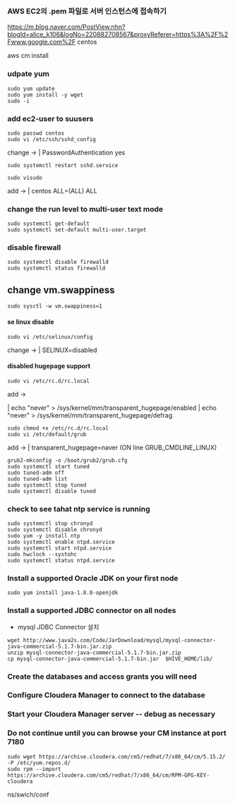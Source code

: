 ### AWS EC2의 .pem 파일로 서버 인스턴스에 접속하기
https://m.blog.naver.com/PostView.nhn?blogId=alice_k106&logNo=220882708567&proxyReferer=https%3A%2F%2Fwww.google.com%2F
centos


aws cm install
### udpate yum
```
sudo yum update
sudo yum install -y wget
sudo -i
```
### add ec2-user to suusers
```
sudo passwd centos
sudo vi /etc/ssh/sshd_config
```
change ->
| PasswordAuthentication yes
```
sudo systemctl restart sshd.service
```
```
sudo visudo 
```
add -> 
| centos ALL=(ALL) ALL

### change the run level to multi-user text mode
```
sudo systemctl get-default
sudo systemctl set-default multi-user.target
```

### disable firewall
```
sudo systemctl disable firewalld
sudo systemctl status firewalld
```

## change vm.swappiness
```
sudo sysctl -w vm.swappiness=1
```

#### se linux disable
```
sudo vi /etc/selinux/config
```
change -> 
| SELINUX=disabled


#### disabled hugepage support
```
sudo vi /etc/rc.d/rc.local
```
add -> 

| echo "never" > /sys/kernel/mm/transparent_hugepage/enabled
| echo "never" > /sys/kernel/mm/transparent_hugepage/defrag
```
sudo chmod +x /etc/rc.d/rc.local
sudo vi /etc/default/grub
```
 add -> 
 | transparent_hugepage=naver (ON line GRUB_CMDLINE_LINUX)
 
 ``` 
 grub2-mkconfig -o /boot/grub2/grub.cfg
 sudo systemctl start tuned
 sudo tuned-adm off
 sudo tuned-adm list
 sudo systemctl stop tuned
 sudo systemctl disable tuned
 ```
 ### check to see tahat ntp service is running
 ```
sudo systemctl stop chronyd
sudo systemctl disable chronyd
sudo yum -y install ntp
sudo systemctl enable ntpd.service
sudo systemctl start ntpd.service
sudo hwclock --systohc
sudo systemctl status ntpd.service
```

### Install a supported Oracle JDK on your first node
```
sudo yum install java-1.8.0-openjdk
```

### Install a supported JDBC connector on all nodes
- mysql JDBC Connector 설치
```
wget http://www.java2s.com/Code/JarDownload/mysql/mysql-connector-java-commercial-5.1.7-bin.jar.zip
unzip mysql-connector-java-commercial-5.1.7-bin.jar.zip
cp mysql-connector-java-commercial-5.1.7-bin.jar  $HIVE_HOME/lib/
```
### Create the databases and access grants you will need
### Configure Cloudera Manager to connect to the database
### Start your Cloudera Manager server -- debug as necessary
### Do not continue until you can browse your CM instance at port 7180
```
sudo wget https://archive.cloudera.com/cm5/redhat/7/x86_64/cm/5.15.2/ -P /etc/yum.repos.d/
sudo rpm --import https://archive.cloudera.com/cm5/redhat/7/x86_64/cm/RPM-GPG-KEY-cloudera
```


ns/swich/conf
